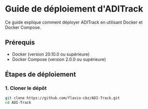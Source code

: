 # Guide de déploiement d'ADITrack

Ce guide explique comment déployer ADITrack en utilisant Docker et Docker Compose.

## Prérequis

- Docker (version 20.10.0 ou supérieure)
- Docker Compose (version 2.0.0 ou supérieure)

## Étapes de déploiement

### 1. Cloner le dépôt

```bash
git clone https://github.com/flavio-cbz/ADI-Track.git
cd ADI-Track

